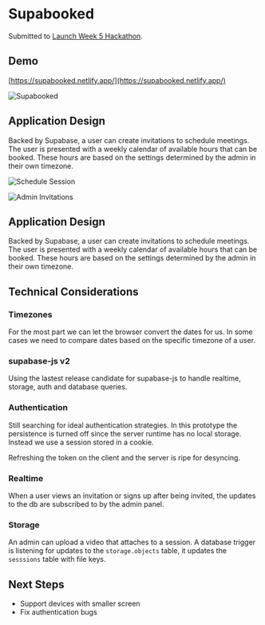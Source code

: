 # Supabooked

Submitted to [Launch Week 5 Hackathon](https://www.madewithsupabase.com/launch-week-5).

## Demo

[https://supabooked.netlify.app/](https://supabooked.netlify.app/)

![Supabooked](https://user-images.githubusercontent.com/14803/185850222-88857ff9-82d0-46db-bf71-5878169bf145.png)

## Application Design

Backed by Supabase, a user can create invitations to schedule meetings. The user is presented with a weekly calendar of available hours that can be booked. These hours are based on the settings determined by the admin in their own timezone.

![Schedule Session](https://user-images.githubusercontent.com/14803/185849877-f00aeebf-e72b-4e7f-b975-0baaf6c34571.png)

![Admin Invitations](https://user-images.githubusercontent.com/14803/185850028-0ad37427-cf2d-45c9-86cf-cc4144659b75.png)

## Application Design

Backed by Supabase, a user can create invitations to schedule meetings. The user is presented with a weekly calendar of available hours that can be booked. These hours are based on the settings determined by the admin in their own timezone.
## Technical Considerations

### Timezones

For the most part we can let the browser convert the dates for us. In some cases we need to compare dates based on the specific timezone of a user.

### supabase-js v2

Using the lastest release candidate for supabase-js to handle realtime, storage, auth and database queries.

### Authentication

Still searching for ideal authentication strategies. In this prototype the persistence is turned off since the server runtime has no local storage. Instead we use a session stored in a cookie.

Refreshing the token on the client and the server is ripe for desyncing.

### Realtime

When a user views an invitation or signs up after being invited, the updates to the db are subscribed to by the admin panel.

### Storage

An admin can upload a video that attaches to a session. A database trigger is listening for updates to the `storage.objects` table, it updates the `sesssions` table with file keys.

## Next Steps

- Support devices with smaller screen
- Fix authentication bugs
